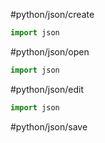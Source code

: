 #python/json/create


```python
import json


```

#python/json/open

```python
import json


```

#python/json/edit 

```python 
import json


```

#python/json/save 
